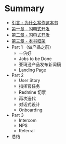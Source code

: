 # Summary

* [引言 - 为什么写作这本书](00.md)
* [第一章 - 闪电式开发](01.md)
* [第二章 - 闪电式开发](02.md)
* [第三章 - 本书框架](03.md)
* Part 1 （做产品之前）
  - 十倍好
  - Jobs to be Done
  - 亚玛逊产品发布新闻稿
  - Landing Page
* Part 2
  - User Story
  - 指挥官任务
  - Redmine 切票
  - 再次迭代
  - 对话式设计
  - Onboarding
* Part 3
  - Intercom
  - NPS
  - Referral
* 总结

